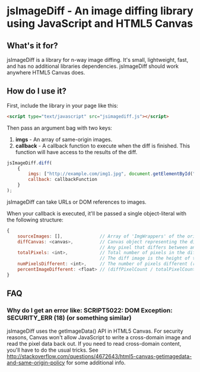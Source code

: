 jsImageDiff - An image diffing library using JavaScript and HTML5 Canvas
========================================================================

What's it for?
--------------
jsImageDiff is a library for n-way image diffing. It's small, lightweight, fast, and has no additional libraries dependencies. jsImageDiff should work anywhere HTML5 Canvas does.

How do I use it?
----------------
First, include the library in your page like this:

```html
<script type="text/javascript" src="jsimagediff.js"></script>
```

Then pass an argument bag with two keys:

1. **imgs** - An array of same-origin images.
1. **callback** - A callback function to execute when the diff is finished. This function will have access to the results of the diff.

```javascript
jsImageDiff.diff(
	{
		imgs: ["http://example.com/img1.jpg", document.getElementById("img2"), "http://example.com/img3.png"],
		callback: callbackFunction
	}
);
```

jsImageDiff can take URLs or DOM references to images.

When your callback is executed, it'll be passed a single object-literal with the following structure:

```javascript
{
	sourceImages: [],              // Array of 'ImgWrappers' of the original images.
	diffCanvas: <canvas>,          // Canvas object representing the diff of all the images.
	                               // Any pixel that differs between any of the canvases is replaced with red (255,0,0).
	totalPixels: <int>,            // Total number of pixels in the diff image.
	                               // The diff image is the height of the tallest image and width of the widest image.
	numPixelsDifferent: <int>,     // The number of pixels different (red) in the diff image
	percentImageDifferent: <float> // (diffPixelCount / totalPixelCount) * 100
}
```

FAQ
---

### Why do I get an error like: SCRIPT5022: DOM Exception: SECURITY_ERR (18) (or something similar) ###
jsImageDiff uses the getImageData() API in HTML5 Canvas. For security reasons, Canvas won't allow JavaScript to write a cross-domain image and read the pixel data back out. If you need to read cross-domain content, you'll have to do the usual tricks. See http://stackoverflow.com/questions/4672643/html5-canvas-getimagedata-and-same-origin-policy for some additional info.